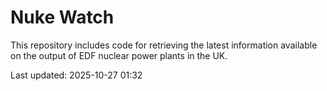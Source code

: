 # Nuke Watch

This repository includes code for retrieving the latest information available on the output of EDF nuclear power plants in the UK.

Last updated: 2025-10-27 01:32